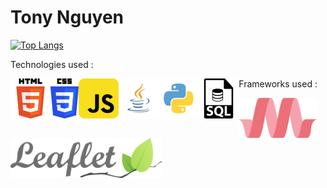 # Tony Nguyen

[![Top Langs](https://github-readme-stats.vercel.app/api/top-langs/?username=tony-nguyen1&layout=compact)](https://github.com/tony-nguyen1/github-readme-stats)

Technologies used :

<img align="left" alt="HTML5 logo" height="64px" src="https://raw.githubusercontent.com/tony-nguyen1/tony-nguyen1/main/.github/images/HTML5Logo.svg"/>
<img align="left" alt="CSS3 logo" height="64px" src="https://raw.githubusercontent.com/tony-nguyen1/tony-nguyen1/main/.github/images/CSS3Logo.svg"/>
<img align="left" alt="JavaScript logo" height="64px" src="https://raw.githubusercontent.com/tony-nguyen1/tony-nguyen1/main/.github/images/JavaScriptLogo.svg"/>
<img align="left" alt="Java logo" height="64px" src="https://raw.githubusercontent.com/tony-nguyen1/tony-nguyen1/main/.github/images/JavaLogo.svg"/>
<img align="left" alt="Python logo" height="64px" src="https://raw.githubusercontent.com/tony-nguyen1/tony-nguyen1/main/.github/images/PythonLogo.svg"/>
<img align="left" alt="SQL logo" height="64px" src="https://raw.githubusercontent.com/tony-nguyen1/tony-nguyen1/main/.github/images/SQLLogo.svg"/>  

Frameworks used :  

<img align="left" alt="Materialize CSS logo" height="64px" src="https://raw.githubusercontent.com/tony-nguyen1/tony-nguyen1/main/.github/images/MaterializeLogo.svg"/>
<img align="left" alt="Leaflet logo" height="64px" src="https://raw.githubusercontent.com/tony-nguyen1/tony-nguyen1/main/.github/images/LeafletLogo.svg"/>
